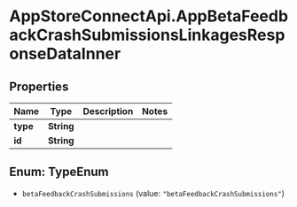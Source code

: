 # AppStoreConnectApi.AppBetaFeedbackCrashSubmissionsLinkagesResponseDataInner

## Properties

Name | Type | Description | Notes
------------ | ------------- | ------------- | -------------
**type** | **String** |  | 
**id** | **String** |  | 



## Enum: TypeEnum


* `betaFeedbackCrashSubmissions` (value: `"betaFeedbackCrashSubmissions"`)




